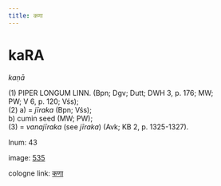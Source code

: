 ```yaml
---
title: कणा
---
```


# kaRA

<i>kaṇā</i>  <div n="P" />(1) <bot>PIPER LONGUM LINN.</bot> (Bpn; Dgv; Dutt; DWH 3, p. 176; MW; <div n="lb" />PW; V 6, p. 120; Vśs); <div n="P" />(2) a) = <i>jīraka</i> (Bpn; Vśs); <div n="lb" />b) cumin seed (MW; PW); <div n="P" />(3) = <i>vanajīraka</i> (see <i>jīraka</i>) (Avk; KB 2, p. 1325-1327).

lnum: 43

image: [535](https://www.sanskrit-lexicon.uni-koeln.de/scans/csl-apidev/servepdf.php?dict=snp&page=535)

cologne link: [कणा](https://sanskrit-lexicon.uni-koeln.de/scans/csl-apidev/getword.php?dict=snp&key=कणा)

